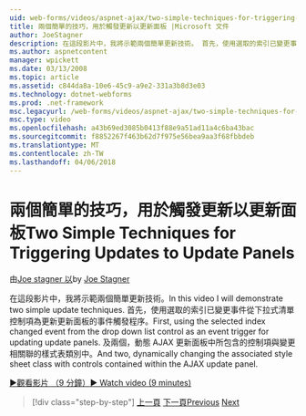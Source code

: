 ```yaml
---
uid: web-forms/videos/aspnet-ajax/two-simple-techniques-for-triggering-updates-to-update-panels
title: 兩個簡單的技巧，用於觸發更新以更新面板 |Microsoft 文件
author: JoeStagner
description: 在這段影片中，我將示範兩個簡單更新技術。 首先，使用選取的索引已變更事件從下拉式清單控制項為事件三角函數...
ms.author: aspnetcontent
manager: wpickett
ms.date: 03/13/2008
ms.topic: article
ms.assetid: c844da8a-10e6-45c9-a9e2-331a3b8d3e03
ms.technology: dotnet-webforms
ms.prod: .net-framework
msc.legacyurl: /web-forms/videos/aspnet-ajax/two-simple-techniques-for-triggering-updates-to-update-panels
msc.type: video
ms.openlocfilehash: a43b69ed3085b0413f88e9a51ad11a4c6ba43bac
ms.sourcegitcommit: f8852267f463b62d7f975e56bea9aa3f68fbbdeb
ms.translationtype: MT
ms.contentlocale: zh-TW
ms.lasthandoff: 04/06/2018
---
```

<a name="two-simple-techniques-for-triggering-updates-to-update-panels"></a><span data-ttu-id="6c773-104">兩個簡單的技巧，用於觸發更新以更新面板</span><span class="sxs-lookup"><span data-stu-id="6c773-104">Two Simple Techniques for Triggering Updates to Update Panels</span></span>
====================
<span data-ttu-id="6c773-105">由[Joe stagner 以](https://github.com/JoeStagner)</span><span class="sxs-lookup"><span data-stu-id="6c773-105">by [Joe Stagner](https://github.com/JoeStagner)</span></span>

<span data-ttu-id="6c773-106">在這段影片中，我將示範兩個簡單更新技術。</span><span class="sxs-lookup"><span data-stu-id="6c773-106">In this video I will demonstrate two simple update techniques.</span></span> <span data-ttu-id="6c773-107">首先，使用選取的索引已變更事件從下拉式清單控制項為更新更新面板的事件觸發程序。</span><span class="sxs-lookup"><span data-stu-id="6c773-107">First, using the selected index changed event from the drop down list control as an event trigger for updating update panels.</span></span> <span data-ttu-id="6c773-108">及兩個，動態 AJAX 更新面板中所包含的控制項與變更相關聯的樣式表類別中。</span><span class="sxs-lookup"><span data-stu-id="6c773-108">And two, dynamically changing the associated style sheet class with controls contained within the AJAX update panel.</span></span>

[<span data-ttu-id="6c773-109">&#9654;觀看影片 （9 分鐘）</span><span class="sxs-lookup"><span data-stu-id="6c773-109">&#9654; Watch video (9 minutes)</span></span>](https://channel9.msdn.com/Blogs/ASP-NET-Site-Videos/two-simple-techniques-for-triggering-updates-to-update-panels)

> [!div class="step-by-step"]
> <span data-ttu-id="6c773-110">[上一頁](how-do-i-retrieve-values-from-server-side-ajax-controls.md)
> [下一頁](use-aspnet-ajax-cascading-drop-down-control-to-access-a-database.md)</span><span class="sxs-lookup"><span data-stu-id="6c773-110">[Previous](how-do-i-retrieve-values-from-server-side-ajax-controls.md)
[Next](use-aspnet-ajax-cascading-drop-down-control-to-access-a-database.md)</span></span>
